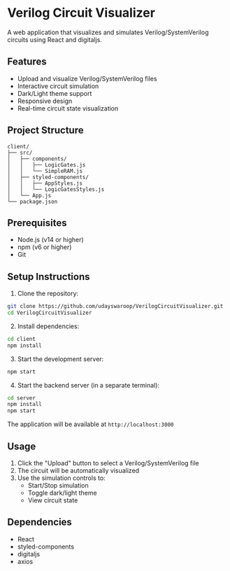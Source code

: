# Verilog Circuit Visualizer

A web application that visualizes and simulates Verilog/SystemVerilog circuits using React and digitaljs.

## Features

- Upload and visualize Verilog/SystemVerilog files
- Interactive circuit simulation
- Dark/Light theme support
- Responsive design
- Real-time circuit state visualization

## Project Structure

```
client/
├── src/
│   ├── components/
│   │   ├── LogicGates.js
│   │   └── SimpleRAM.js
│   ├── styled-components/
│   │   ├── AppStyles.js
│   │   └── LogicGatesStyles.js
│   └── App.js
└── package.json
```

## Prerequisites

- Node.js (v14 or higher)
- npm (v6 or higher)
- Git

## Setup Instructions

1. Clone the repository:

```bash
git clone https://github.com/udayswaroop/VerilogCircuitVisualizer.git
cd VerilogCircuitVisualizer
```

2. Install dependencies:

```bash
cd client
npm install
```

3. Start the development server:

```bash
npm start
```

4. Start the backend server (in a separate terminal):

```bash
cd server
npm install
npm start
```

The application will be available at `http://localhost:3000`

## Usage

1. Click the "Upload" button to select a Verilog/SystemVerilog file
2. The circuit will be automatically visualized
3. Use the simulation controls to:
   - Start/Stop simulation
   - Toggle dark/light theme
   - View circuit state

## Dependencies

- React
- styled-components
- digitaljs
- axios
